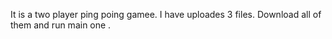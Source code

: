 It is a two player ping poing gamee.
I have uploades 3 files.
Download all of them and run main one .
